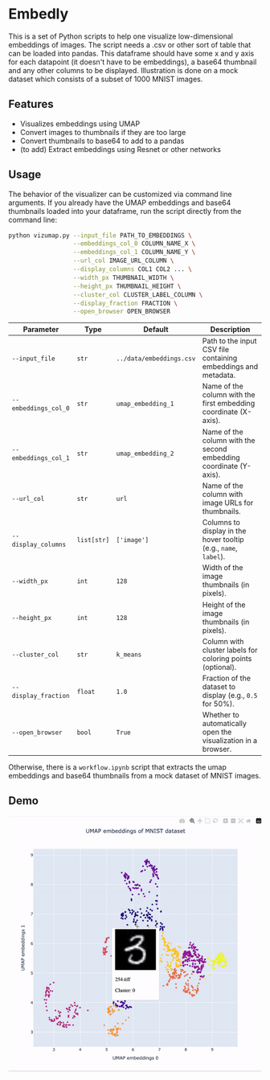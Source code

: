 
# Embedly
This is a set of Python scripts to help one visualize low-dimensional embeddings of images. The script needs a .csv or other sort of table that can be loaded into pandas. This dataframe should have some x and y axis for each datapoint (it doesn't have to be embeddings), a base64 thumbnail and any other columns to be displayed. Illustration is done on a mock dataset which consists of a subset of 1000 MNIST images.

## Features

- Visualizes embeddings using UMAP
- Convert images to thumbnails if they are too large
- Convert thumbnails to base64 to add to a pandas 
- (to add) Extract embeddings using Resnet or other networks

## Usage

The behavior of the visualizer can be customized via command line arguments. 
If you already have the UMAP embeddings and base64 thumbnails loaded into your dataframe, run the script directly from the command line:

```bash 
python vizumap.py --input_file PATH_TO_EMBEDDINGS \
                  --embeddings_col_0 COLUMN_NAME_X \
                  --embeddings_col_1 COLUMN_NAME_Y \
                  --url_col IMAGE_URL_COLUMN \
                  --display_columns COL1 COL2 ... \
                  --width_px THUMBNAIL_WIDTH \
                  --height_px THUMBNAIL_HEIGHT \
                  --cluster_col CLUSTER_LABEL_COLUMN \
                  --display_fraction FRACTION \
                  --open_browser OPEN_BROWSER

```


| Parameter             | Type       | Default               | Description                                                                 |
|-----------------------|------------|-----------------------|-----------------------------------------------------------------------------|
| `--input_file`        | `str`      | `../data/embeddings.csv` | Path to the input CSV file containing embeddings and metadata.             |
| `--embeddings_col_0`  | `str`      | `umap_embedding_1`    | Name of the column with the first embedding coordinate (X-axis).           |
| `--embeddings_col_1`  | `str`      | `umap_embedding_2`    | Name of the column with the second embedding coordinate (Y-axis).          |
| `--url_col`           | `str`      | `url`                 | Name of the column with image URLs for thumbnails.                         |
| `--display_columns`   | `list[str]`| `['image']`           | Columns to display in the hover tooltip (e.g., `name`, `label`).           |
| `--width_px`          | `int`      | `128`                 | Width of the image thumbnails (in pixels).                                 |
| `--height_px`         | `int`      | `128`                 | Height of the image thumbnails (in pixels).                                |
| `--cluster_col`       | `str`      | `k_means`             | Column with cluster labels for coloring points (optional).                 |
| `--display_fraction`  | `float`    | `1.0`                 | Fraction of the dataset to display (e.g., `0.5` for 50%).                  |
| `--open_browser`      | `bool`     | `True`                | Whether to automatically open the visualization in a browser.              |


Otherwise, there is a `workflow.ipynb` script that extracts the umap embeddings and base64 thumbnails from a mock dataset of MNIST images. 



## Demo
![Example Visualization](assets/example1.gif)



